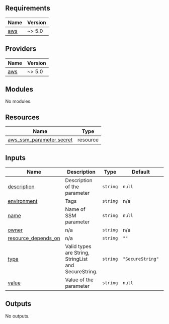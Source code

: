 <!-- BEGIN_TF_DOCS -->

## Requirements

| Name                                                   | Version |
| ------------------------------------------------------ | ------- |
| <a name="requirement_aws"></a> [aws](#requirement_aws) | ~> 5.0  |

## Providers

| Name                                             | Version |
| ------------------------------------------------ | ------- |
| <a name="provider_aws"></a> [aws](#provider_aws) | ~> 5.0  |

## Modules

No modules.

## Resources

| Name                                                                                                                  | Type     |
| --------------------------------------------------------------------------------------------------------------------- | -------- |
| [aws_ssm_parameter.secret](https://registry.terraform.io/providers/hashicorp/aws/latest/docs/resources/ssm_parameter) | resource |

## Inputs

| Name                                                                                       | Description                                          | Type     | Default          | Required |
| ------------------------------------------------------------------------------------------ | ---------------------------------------------------- | -------- | ---------------- | :------: |
| <a name="input_description"></a> [description](#input_description)                         | Description of the parameter                         | `string` | `null`           |    no    |
| <a name="input_environment"></a> [environment](#input_environment)                         | Tags                                                 | `string` | n/a              |   yes    |
| <a name="input_name"></a> [name](#input_name)                                              | Name of SSM parameter                                | `string` | `null`           |    no    |
| <a name="input_owner"></a> [owner](#input_owner)                                           | n/a                                                  | `string` | n/a              |   yes    |
| <a name="input_resource_depends_on"></a> [resource_depends_on](#input_resource_depends_on) | n/a                                                  | `string` | `""`             |    no    |
| <a name="input_type"></a> [type](#input_type)                                              | Valid types are String, StringList and SecureString. | `string` | `"SecureString"` |    no    |
| <a name="input_value"></a> [value](#input_value)                                           | Value of the parameter                               | `string` | `null`           |    no    |

## Outputs

No outputs.

<!-- END_TF_DOCS -->
